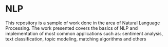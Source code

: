 # NLP

This repository is a sample of work done in the area of Natural Language Processing. The work presented covers the basics of NLP and implementation of most common applications such as: sentiment analysis, text classification, topic modeling, matching algorithms and others
